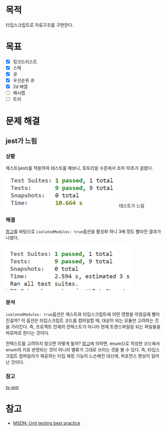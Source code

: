 # 목적

타입스크립트로 자료구조를 구현한다.

# 목표

- [x] 링크드리스트
- [x] 스택
- [x] 큐
- [x] 우선순위 큐
- [x] 2d 배열
- [ ] 해시맵
- [ ] 트리

# 문제 해결

## jest가 느림

### 상황

제스트(jest)를 적용하여 테스트를 해보니, 튜토리얼 수준에서 조차 10초가 걸렸다.

![단순한테스트에10초가걸리는상황](./references/slow-test.png)
테스트가 느림

### 해결

[참고](https://stackoverflow.com/questions/68724389/jest-takes-10s-to-run-two-trivial-typescript-tests-how-do-i-determine-why-its)를 바탕으로 `isolatedModules: true`옵션을 활성화 하니 3배 정도 빨라진 결과가 나왔다.

![3초로임](./references/normal-test.png)

### 분석

`isolatedModules: true`옵션은 제스트와 타입스크립트에 어떤 영향을 끼쳤길래 빨라진걸까? 이 옵션은 타입스크립트 코드를 컴파일할 때, 대상이 되는 모듈만 고려하는 것을 가리킨다. 즉, 프로젝트 전체의 컨텍스트가 아니라 현재 트랜스파일링 되는 파일들을 따로따로 한다는 것이다.

컨텍스트를 고려하지 않으면 어떻게 될까? [참고](https://www.typescriptlang.org/tsconfig#references-to-const-enum-members)에 의하면, enum으로 작성한 코드에서 enum의 키로 반영되는 것이 아니라 밸류가 그대로 쓰이는 것을 볼 수 있다. 즉, 타입스크립트 컴파일러가 제공하는 타입 체킹 기능이 느슨해진 대신에, 퍼포먼스 향상이 일어난 것이다.

### 참고

[ts-jest](https://huafu.github.io/ts-jest/user/config/isolatedModules)

# 참고

- [MSDN: Unit testing best practice](https://learn.microsoft.com/en-us/dotnet/core/testing/unit-testing-best-practices)
